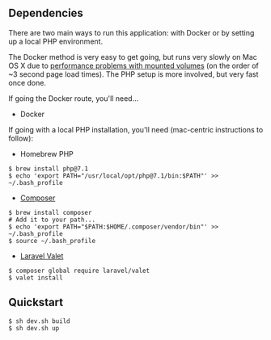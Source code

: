 ## Dependencies

There are two main ways to run this application: with Docker or by setting up a local PHP environment.

The Docker method is very easy to get going, but runs very slowly on Mac OS X due to [performance problems with mounted volumes](https://github.com/docker/for-mac/issues/77) (on the order of ~3 second page load times).
The PHP setup is more involved, but very fast once done.

If going the Docker route, you'll need...

- Docker

If going with a local PHP installation, you'll need (mac-centric instructions to follow):

- Homebrew PHP

```
$ brew install php@7.1
$ echo 'export PATH="/usr/local/opt/php@7.1/bin:$PATH"' >> ~/.bash_profile
```

- [Composer](https://getcomposer.org/)

```
$ brew install composer
# Add it to your path...
$ echo 'export PATH="$PATH:$HOME/.composer/vendor/bin"' >> ~/.bash_profile
$ source ~/.bash_profile
```

- [Laravel Valet](https://laravel.com/docs/5.8/valet)

```
$ composer global require laravel/valet
$ valet install
```

## Quickstart

```
$ sh dev.sh build
$ sh dev.sh up
```
